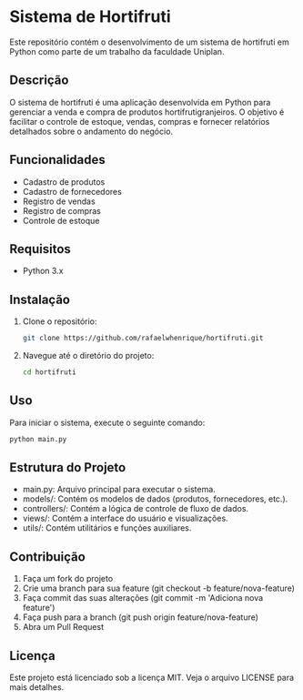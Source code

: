 # Sistema de Hortifruti

Este repositório contém o desenvolvimento de um sistema de hortifruti em Python como parte de um trabalho da faculdade Uniplan.

## Descrição

O sistema de hortifruti é uma aplicação desenvolvida em Python para gerenciar a venda e compra de produtos hortifrutigranjeiros. O objetivo é facilitar o controle de estoque, vendas, compras e fornecer relatórios detalhados sobre o andamento do negócio.

## Funcionalidades

- Cadastro de produtos
- Cadastro de fornecedores
- Registro de vendas
- Registro de compras
- Controle de estoque

## Requisitos

- Python 3.x

## Instalação

1. Clone o repositório:
    ```bash
    git clone https://github.com/rafaelwhenrique/hortifruti.git
    ```
2. Navegue até o diretório do projeto:
    ```bash
    cd hortifruti
    ```

## Uso

Para iniciar o sistema, execute o seguinte comando:
```bash
python main.py
```

## Estrutura do Projeto
- main.py: Arquivo principal para executar o sistema.
- models/: Contém os modelos de dados (produtos, fornecedores, etc.).
- controllers/: Contém a lógica de controle de fluxo de dados.
- views/: Contém a interface do usuário e visualizações.
- utils/: Contém utilitários e funções auxiliares.

## Contribuição

1. Faça um fork do projeto
2. Crie uma branch para sua feature (git checkout -b feature/nova-feature)
3. Faça commit das suas alterações (git commit -m 'Adiciona nova feature')
4. Faça push para a branch (git push origin feature/nova-feature)
5. Abra um Pull Request

## Licença
Este projeto está licenciado sob a licença MIT. Veja o arquivo LICENSE para mais detalhes.
